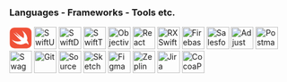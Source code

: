 <h3 align="left">Languages - Frameworks - Tools etc.</h3>
<p align="left"> 
  <a> <img src="https://raw.githubusercontent.com/devicons/devicon/master/icons/swift/swift-original.svg" title="Swift" width="40" height="40"/> </a> 
  <a> <img src="https://developer.apple.com/assets/elements/icons/swiftui/swiftui-96x96_2x.png" title="SwiftUI" width="40" height="40"/> </a> 
  <a> <img src="https://developer.apple.com/assets/elements/icons/swiftdata/swiftdata-96x96_2x.png" title="SwiftData" width="40" height="40"/> </a> 
  <a> <img src="https://developer.apple.com/assets/elements/icons/swift-testing/swift-testing-96x96_2x.png" title="SwiftTesting" width="40" height="40"/> </a> 
  <a> <img src="https://www.vectorlogo.zone/logos/apple_objectivec/apple_objectivec-icon.svg" title="Objective-C" width="40" height="40"/> </a> 
  <a> <img src="https://upload.wikimedia.org/wikipedia/commons/a/a7/React-icon.svg" title="React Native" width="40" height="40"/> </a> 
  <a> <img src="https://miro.medium.com/v2/resize:fit:800/format:webp/1*WOguab2gwDADjOUb-8nzVQ.png" title="RXSwift" width="40" height="40"/> </a> 
  <a> <img src="https://www.vectorlogo.zone/logos/firebase/firebase-icon.svg" title="Firebase" width="40" height="40"/> </a> 
  <a> <img src="https://www.vectorlogo.zone/logos/salesforce/salesforce-icon.svg" title="Salesforce" width="40" height="40"/> </a> 
  <a> <img src="https://logosandtypes.com/wp-content/uploads/2020/06/adjust-old.svg" title="Adjust" width="40" height="40"/> </a> 
  <a> <img src="https://www.vectorlogo.zone/logos/getpostman/getpostman-icon.svg" title="Postman" width="40" height="40"/> </a> 
  <a> <img src="https://upload.wikimedia.org/wikipedia/commons/a/ab/Swagger-logo.png" title=Swagger" width="40" height="40"/> </a> 
  <a> <img src="https://git-scm.com/images/logos/downloads/Git-Icon-1788C.svg" title="Git" width="40" height="40"/> </a> 
  <a> <img src="https://cdn4.iconfinder.com/data/icons/logos-and-brands/512/313_Sourcetree_logo-1024.png" title=SourceTree" width="40" height="40"/> </a> 
  <a> <img src="https://www.vectorlogo.zone/logos/sketchapp/sketchapp-icon.svg" title="Sketch" width="40" height="40"/> </a> 
  <a> <img src="https://www.vectorlogo.zone/logos/figma/figma-icon.svg" title="Figma" width="40" height="40"/> </a> 
  <a> <img src="https://www.vectorlogo.zone/logos/zeplinio/zeplinio-icon.svg" title="Zeplin" width="40" height="40"/> </a> 
  <a> <img src="https://cdn.icon-icons.com/icons2/2699/PNG/512/atlassian_jira_logo_icon_170511.png" title="Jira" width="40" height="40"/> </a> 
  <a> <img src="https://avatars.githubusercontent.com/u/1189714?s=200&v=4" title="CocoaPods" width="40" height="40"/> </a> 
</p>
